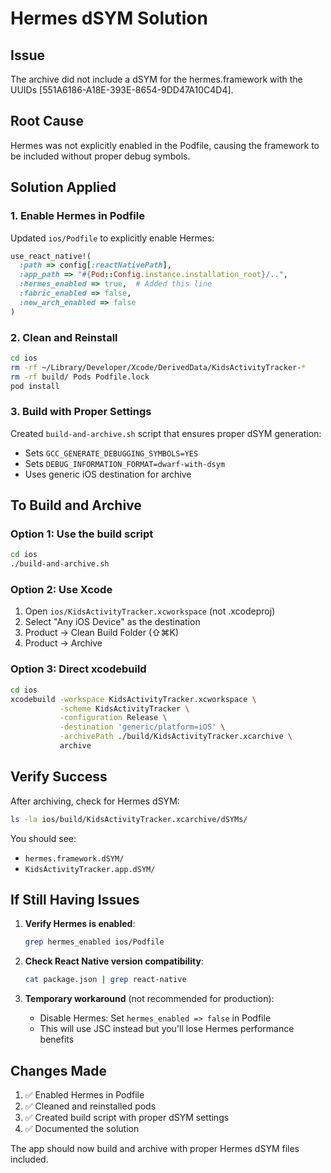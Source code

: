 # Hermes dSYM Solution

## Issue
The archive did not include a dSYM for the hermes.framework with the UUIDs [551A6186-A18E-393E-8654-9DD47A10C4D4].

## Root Cause
Hermes was not explicitly enabled in the Podfile, causing the framework to be included without proper debug symbols.

## Solution Applied

### 1. Enable Hermes in Podfile
Updated `ios/Podfile` to explicitly enable Hermes:
```ruby
use_react_native!(
  :path => config[:reactNativePath],
  :app_path => "#{Pod::Config.instance.installation_root}/..",
  :hermes_enabled => true,  # Added this line
  :fabric_enabled => false,
  :new_arch_enabled => false
)
```

### 2. Clean and Reinstall
```bash
cd ios
rm -rf ~/Library/Developer/Xcode/DerivedData/KidsActivityTracker-*
rm -rf build/ Pods Podfile.lock
pod install
```

### 3. Build with Proper Settings
Created `build-and-archive.sh` script that ensures proper dSYM generation:
- Sets `GCC_GENERATE_DEBUGGING_SYMBOLS=YES`
- Sets `DEBUG_INFORMATION_FORMAT=dwarf-with-dsym`
- Uses generic iOS destination for archive

## To Build and Archive

### Option 1: Use the build script
```bash
cd ios
./build-and-archive.sh
```

### Option 2: Use Xcode
1. Open `ios/KidsActivityTracker.xcworkspace` (not .xcodeproj)
2. Select "Any iOS Device" as the destination
3. Product → Clean Build Folder (⇧⌘K)
4. Product → Archive

### Option 3: Direct xcodebuild
```bash
cd ios
xcodebuild -workspace KidsActivityTracker.xcworkspace \
           -scheme KidsActivityTracker \
           -configuration Release \
           -destination 'generic/platform=iOS' \
           -archivePath ./build/KidsActivityTracker.xcarchive \
           archive
```

## Verify Success
After archiving, check for Hermes dSYM:
```bash
ls -la ios/build/KidsActivityTracker.xcarchive/dSYMs/
```

You should see:
- `hermes.framework.dSYM/`
- `KidsActivityTracker.app.dSYM/`

## If Still Having Issues

1. **Verify Hermes is enabled**:
   ```bash
   grep hermes_enabled ios/Podfile
   ```

2. **Check React Native version compatibility**:
   ```bash
   cat package.json | grep react-native
   ```

3. **Temporary workaround** (not recommended for production):
   - Disable Hermes: Set `hermes_enabled => false` in Podfile
   - This will use JSC instead but you'll lose Hermes performance benefits

## Changes Made
1. ✅ Enabled Hermes in Podfile
2. ✅ Cleaned and reinstalled pods
3. ✅ Created build script with proper dSYM settings
4. ✅ Documented the solution

The app should now build and archive with proper Hermes dSYM files included.